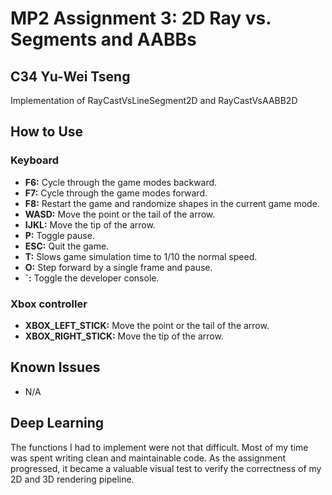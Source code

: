 # MP2 Assignment 3: 2D Ray vs. Segments and AABBs

## C34 Yu-Wei Tseng

Implementation of RayCastVsLineSegment2D and RayCastVsAABB2D

## How to Use

### Keyboard

- **F6:** Cycle through the game modes backward.
- **F7:** Cycle through the game modes forward.
- **F8:** Restart the game and randomize shapes in the current game mode.
- **WASD:** Move the point or the tail of the arrow.
- **IJKL:** Move the tip of the arrow.
- **P:** Toggle pause.
- **ESC:** Quit the game.
- **T:** Slows game simulation time to 1/10 the normal speed.
- **O:** Step forward by a single frame and pause.
- **`:** Toggle the developer console.

### Xbox controller

- **XBOX_LEFT_STICK:** Move the point or the tail of the arrow.
- **XBOX_RIGHT_STICK:** Move the tip of the arrow.

## Known Issues

- N/A

## Deep Learning

The functions I had to implement were not that difficult.
Most of my time was spent writing clean and maintainable code.
As the assignment progressed, it became a valuable visual test to verify the correctness of my 2D and 3D rendering
pipeline.





